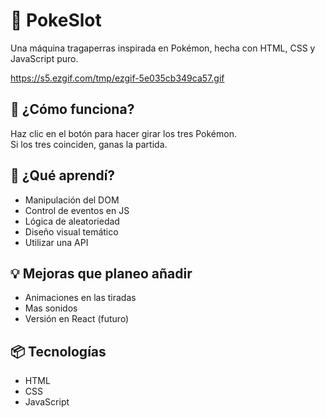 # 🎰 PokeSlot

Una máquina tragaperras inspirada en Pokémon, hecha con HTML, CSS y JavaScript puro.

https://s5.ezgif.com/tmp/ezgif-5e035cb349ca57.gif

## 👾 ¿Cómo funciona?

Haz clic en el botón para hacer girar los tres Pokémon.  
Si los tres coinciden, ganas la partida.

## 🧠 ¿Qué aprendí?

- Manipulación del DOM
- Control de eventos en JS
- Lógica de aleatoriedad
- Diseño visual temático
- Utilizar una API

## 💡 Mejoras que planeo añadir

- Animaciones en las tiradas
- Mas sonidos
- Versión en React (futuro)

## 📦 Tecnologías

- HTML
- CSS
- JavaScript
